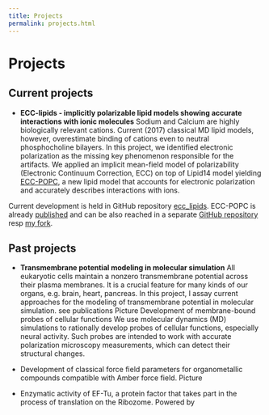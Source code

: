 ```yaml
---
title: Projects
permalink: projects.html
---
```

# Projects

## Current projects

- **ECC-lipids - implicitly polarizable lipid models showing accurate interactions with ionic molecules**
Sodium and Calcium are highly biologically relevant cations. Current (2017) classical MD lipid models, however, overestimate binding of cations even to neutral phosphocholine bilayers. 
In this project, we identified electronic polarization as the missing key phenomenon responsible for the artifacts. 
We applied an implicit mean-field model of polarizability 
(Electronic Continuum Correction, ECC) 
on top of Lipid14 model yielding [ECC-POPC](https://pubs.acs.org/doi/10.1021/acs.jpcb.7b12510), 
a new lipid model that accounts for electronic polarization and accurately describes interactions with ions.

Current development is held in GitHub repository [ecc_lipids](https://github.com/jmelcr/ecc_lipids).
ECC-POPC is already [published](https://pubs.acs.org/doi/10.1021/acs.jpcb.7b12510) 
and can be also reached in a separate 
[GitHub repository](https://github.com/ohsOllila/NMRlipids_VI-NewIonModel)
resp [my fork](https://github.com/jmelcr/NMRlipids_VI-NewIonModel). 

## Past projects

- **Transmembrane potential modeling in molecular simulation**
All eukaryotic cells maintain a nonzero transmembrane potential across their plasma membranes. It is a crucial feature for many kinds of our organs, e.g. brain, heart, pancreas.
In this project, I assay current approaches for the modeling of transmembrane potential in molecular simulation.
see publications
Picture
Development of membrane-bound probes of cellular functions
We use molecular dynamics (MD) simulations to rationally develop probes of cellular functions, especially neural activity. Such probes are intended to work with accurate polarization microscopy measurements, which can detect their structural changes.


-  Development of classical force field parameters for organometallic compounds compatible with Amber force field.
Picture
-  Enzymatic activity of EF-Tu, a protein factor that takes part in the process of translation on the Ribozome.
Powered by

